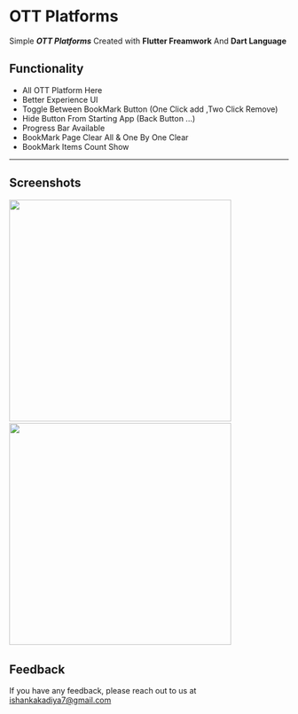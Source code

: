 # OTT Platforms

Simple ***OTT Platforms*** Created with **Flutter Freamwork** And **Dart Language**


## Functionality

- All OTT Platform Here
- Better Experience UI
- Toggle Between BookMark Button (One Click add ,Two Click Remove)
- Hide Button From Starting App (Back Button ...)
- Progress Bar Available
- BookMark Page Clear All & One By One Clear
- BookMark Items Count Show
--- 

## Screenshots 

<img src="https://user-images.githubusercontent.com/113764228/195589258-8789803e-5364-4579-b02a-9e073a7268b6.jpg" width="400"> &nbsp; 
<img src="https://user-images.githubusercontent.com/113764228/195589264-64faeefa-06ac-45ce-b826-edbd27aa0720.jpg" width="400"> &nbsp; 


## Feedback

If you have any feedback, please reach out to us at ishankakadiya7@gmail.com

